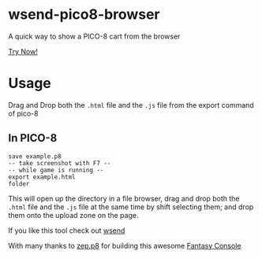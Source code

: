 # wsend-pico8-browser
A quick way to show a PICO-8 cart from the browser

[Try Now!](http://abemassry.com/wsend-pico8-browser/)

# Usage
Drag and Drop both the `.html` file and the `.js` file from the export
command of pico-8

## In PICO-8
```
save example.p8
-- take screenshot with F7 --
-- while game is running --
export example.html
folder
```
This will open up the directory in a file browser, drag and drop both
the `.html` file and the `.js` file at the same time by shift selecting
them; and drop them onto the upload zone on the page.

If you like this tool check out [wsend](https://wsend.net)

With many thanks to [zep.p8](https://twitter.com/lexaloffle) for
building this awesome [Fantasy
Console](https://www.lexaloffle.com/pico-8.php)

